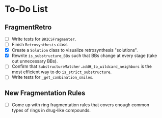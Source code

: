 # To-Do List

## FragmentRetro

- [ ] Write tests for `BRICSFragmenter`.
- [ ] Finish `Retrosynthesis` class
- [x] Create a `Solution` class to visualize retrosynthesis "solutions".
- [x] Rewrite `is_substructure_BBs` such that BBs change at every stage (take out unnecessary BBs).
- [ ] Confirm that `SubstructureMatcher.addH_to_wildcard_neighbors` is the most efficient way to do `is_strict_substructure`.
- [ ] Write tests for `_get_combination_smiles`.

## New Fragmentation Rules

- [ ] Come up with ring fragmentation rules that covers enough common types of rings in drug-like compounds.

